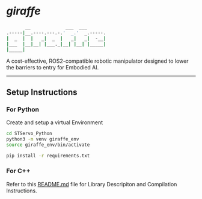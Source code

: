 # _giraffe_

``` bash
       __             ___  ___       
.-----|__.----.---.-.'  _.'  _.-----.
|  _  |  |   _|  _  |   _|   _|  -__|
|___  |__|__| |___._|__| |__| |_____|
|_____| 
```

A cost-effective, ROS2-compatible robotic manipulator designed to lower the barriers to entry for Embodied AI.

---

## Setup Instructions

### For Python

Create and setup a virtual Environment

``` bash
cd STServo_Python
python3 -m venv giraffe_env
source giraffe_env/bin/activate

pip install -r requirements.txt
```

### For C++

Refer to this [README.md](SCServo_Linux/README.md) file for Library Descripiton and Compilation Instructions.
